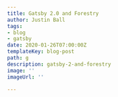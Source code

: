 ```yaml
---
title: Gatsby 2.0 and Forestry
author: Justin Ball
tags:
- blog
- gatsby
date: 2020-01-26T07:00:00Z
templateKey: blog-post
path: g
description: gatsby-2-and-forestry
image: ''
imageUrl: ''

---
```


